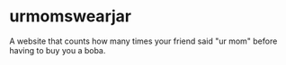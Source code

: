 # urmomswearjar
A website that counts how many times your friend said "ur mom" before having to buy you a boba.
